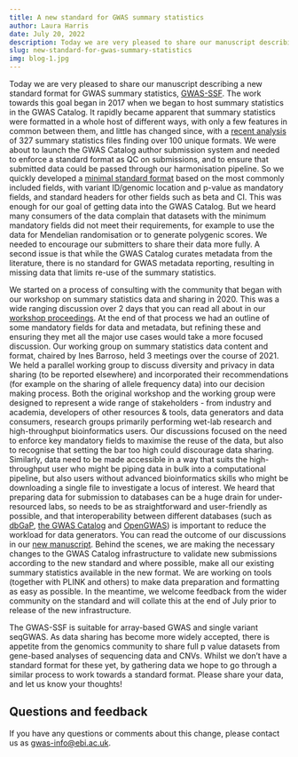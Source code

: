```yaml
---
title: A new standard for GWAS summary statistics
author: Laura Harris
date: July 20, 2022
description: Today we are very pleased to share our manuscript describing a new standard format for GWAS summary statistics, GWAS-SSF. The work towards this goal began in 2017 when we began to host summary statistics in the GWAS Catalog. It rapidly became apparent that summary statistics were formatted in a whole host of different ways, with only a few features in common between them, and little has changed since, with a recent analysis of 327 summary statistics
slug: new-standard-for-gwas-summary-statistics
img: blog-1.jpg
---
```


Today we are very pleased to share our manuscript describing a new standard format for GWAS summary statistics, [GWAS-SSF](https://biohackrxiv.org/7zxht). The work towards this goal began in 2017 when we began to host summary statistics in the GWAS Catalog. It rapidly became apparent that summary statistics were formatted in a whole host of different ways, with only a few features in common between them, and little has changed since, with a [recent analysis](https://academic.oup.com/bioinformatics/article/37/23/4593/6380562) of 327 summary statistics files finding over 100 unique formats. We were about to launch the GWAS Catalog author submission system and needed to enforce a standard format as QC on submissions, and to ensure that submitted data could be passed through our harmonisation pipeline. So we quickly developed a [minimal standard format](https://pubmed.ncbi.nlm.nih.gov/30445434/) based on the most commonly included fields, with variant ID/genomic location and p-value as mandatory fields, and standard headers for other fields such as beta and CI. This was enough for our goal of getting data into the GWAS Catalog. But we heard many consumers of the data complain that datasets with the minimum mandatory fields did not meet their requirements, for example to use the data for Mendelian randomisation or to generate polygenic scores. We needed to encourage our submitters to share their data more fully. A second issue is that while the GWAS Catalog curates metadata from the literature, there is no standard for GWAS metadata reporting, resulting in missing data that limits re-use of the summary statistics. 

We started on a process of consulting with the community that began with our workshop on summary statistics data and sharing in 2020. This was a wide ranging discussion over 2 days that you can read all about in our [workshop proceedings](https://www.sciencedirect.com/science/article/pii/S2666979X21000045). At the end of that process we had an outline of some mandatory fields for data and metadata, but refining these and ensuring they met all the major use cases would take a more focused discussion. Our working group on summary statistics data content and format, chaired by Ines Barroso, held 3 meetings over the course of 2021. We held a parallel working group to discuss diversity and privacy in data sharing (to be reported elsewhere) and incorporated their recommendations (for example on the sharing of allele frequency data) into our decision making process. Both the original workshop and the working group were designed to represent a wide range of stakeholders - from industry and academia, developers of other resources & tools, data generators and data consumers, research groups primarily performing wet-lab research and high-throughput bioinformatics users. Our discussions focused on the need to enforce key mandatory fields to maximise the reuse of the data, but also to recognise that setting the bar too high could discourage data sharing. Similarly, data need to be made accessible in a way that suits the high-throughput user who might be piping data in bulk into a computational pipeline, but also users without advanced bioinformatics skills who might be downloading a single file to investigate a locus of interest. We heard that preparing data for submission to databases can be a huge drain for under-resourced labs, so needs to be as straightforward and user-friendly as possible, and that interoperability between different databases (such as [dbGaP](https://www.ncbi.nlm.nih.gov/gap/), [the GWAS Catalog](http://www.ebi.ac.uk/gwas) and [OpenGWAS](https://gwas.mrcieu.ac.uk/)) is important to reduce the workload for data generators. You can read the outcome of our discussions in our [new manuscript](https://biohackrxiv.org/7zxht). Behind the scenes, we are making the necessary changes to the GWAS Catalog infrastructure to validate new submissions according to the new standard and where possible, make all our existing summary statistics available in the new format. We are working on tools (together with PLINK and others) to make data preparation and formatting as easy as possible. In the meantime, we welcome feedback from the wider community on the standard and will collate this at the end of July prior to release of the new infrastructure. 

The GWAS-SSF is suitable for array-based GWAS and single variant seqGWAS. As data sharing has become more widely accepted, there is appetite from the genomics community to share full p value datasets from gene-based analyses of sequencing data and CNVs. Whilst we don’t have a standard format for these yet, by gathering data we hope to go through a similar process to work towards a standard format. Please share your data, and let us know your thoughts!


## Questions and feedback

If you have any questions or comments about this change, please contact us as gwas-info@ebi.ac.uk.
